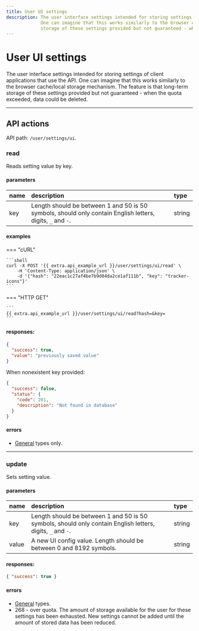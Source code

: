 ```yaml
---
title: User UI settings
description: The user interface settings intended for storing settings of client applications that use the API. 
             One can imagine that this works similarly to the browser cache/local storage mechanism. The feature is that long-term 
             storage of these settings provided but not guaranteed - when the quota exceeded, data could be deleted. 
---
```


# User UI settings

The user interface settings intended for storing settings of client applications that use the API. 
One can imagine that this works similarly to the browser cache/local storage mechanism. The feature is that long-term 
storage of these settings provided but not guaranteed - when the quota exceeded, data could be deleted.

<hr>

## API actions

API path: `/user/settings/ui`.

### read

Reads setting value by key.

#### parameters

| name | description | type |
| :----- | :-----  | :----- |
| key | Length should be between 1 and 50 is 50 symbols, should only contain English letters, digits, `_` and `-`. | string |

#### examples

=== "cURL"

    ```shell
    curl -X POST '{{ extra.api_example_url }}/user/settings/ui/read' \
        -H 'Content-Type: application/json' \ 
        -d '{"hash": "22eac1c27af4be7b9d04da2ce1af111b", "key": "tracker-icons"}'
    ```

=== "HTTP GET"

    ```
    {{ extra.api_example_url }}/user/settings/ui/read?hash=&key=
    ```

#### responses:

```json
{
  "success": true,
  "value": "previously saved value"
}
```

When nonexistent key provided:

```json
{
  "success": false,
  "status": {
    "code": 201,
    "description": "Not found in database"
  }
}
```

#### errors

* [General](../../../../getting-started.md#error-codes) types only.

<hr>

### update

Sets setting value.

#### parameters

| name | description | type |
| :----- | :-----  | :----- |
| key | Length should be between 1 and 50 is 50 symbols, should only contain English letters, digits, `_` and `-`. | string |
| value | A new UI config value. Length should be between 0 and 8192 symbols. | string |

#### responses:

```json
{ "success": true }
```

#### errors

* [General](../../../../getting-started.md#error-codes) types.
* 268 - over quota. The amount of storage available for the user for these settings has been exhausted. New settings 
cannot be added until the amount of stored data has been reduced.
